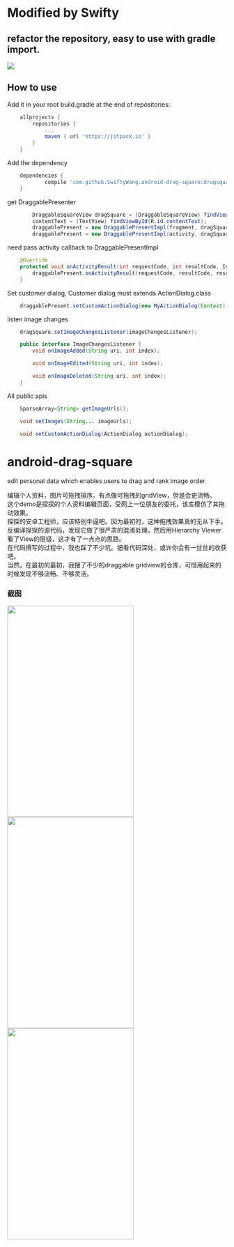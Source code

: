 # Modified by Swifty
## refactor the repository, easy to use with gradle import.
[![](https://jitpack.io/v/SwiftyWang/android-drag-square.svg)](https://jitpack.io/#SwiftyWang/android-drag-square)

## How to use
Add it in your root build.gradle at the end of repositories:

```gradle
	allprojects {
		repositories {
			...
			maven { url 'https://jitpack.io' }
		}
	}
```

Add the dependency
```gradle
	dependencies {
	        compile 'com.github.SwiftyWang.android-drag-square:dragsquareimage:1.2.3'
	}
```

get DraggablePresenter
```java
        DraggableSquareView dragSquare = (DraggableSquareView) findViewById(R.id.drag_square);
        contentText = (TextView) findViewById(R.id.contentText);
        draggablePresent = new DraggablePresentImpl(fragment, dragSquare);
        draggablePresent = new DraggablePresentImpl(activity, dragSquare);
```

need pass activity callback to DraggablePresentImpl
```java
    @Override
    protected void onActivityResult(int requestCode, int resultCode, Intent result) {
        draggablePresent.onActivityResult(requestCode, resultCode, result);
    }
```

Set customer dialog, Customer dialog must extends ActionDialog.class
```java
    draggablePresent.setCustomActionDialog(new MyActionDialog(Context));
```

listen image changes
```java
    dragSquare.setImageChangesListener(imageChangesListener);

    public interface ImageChangesListener {
        void onImageAdded(String uri, int index);

        void onImageEdited(String uri, int index);

        void onImageDeleted(String uri, int index);
    }
```
All public apis
```java
    SparseArray<String> getImageUrls();

    void setImages(String... imageUrls);

    void setCustomActionDialog(ActionDialog actionDialog);
```


# android-drag-square
edit personal data which enables users to drag and rank image order

编辑个人资料，图片可拖拽排序。有点像可拖拽的gridView，但是会更流畅。<br>
这个demo是探探的个人资料编辑页面，受网上一位朋友的委托，该库模仿了其拖动效果。<br>
探探的安卓工程师，应该特别牛逼吧。因为最初时，这种拖拽效果真的无从下手。反编译探探的源代码，发现它做了很严肃的混淆处理。然后用Hierarchy Viewer看了View的层级，这才有了一点点的思路。<br>
在代码撰写的过程中，我也踩了不少坑。细看代码深处，或许你会有一丝丝的收获吧。<br>
当然，在最初的最初，我搜了不少的draggable gridview的仓库，可惜用起来的时候发现不够流畅、不够灵活。

### 截图
<td>
	 <img src="capture1.gif" width="290" height="485" />
	 <img src="capture2.gif" width="290" height="485" />
	 <img src="capture3.gif" width="290" height="485" />
</td>
